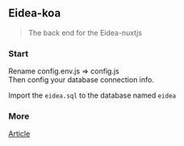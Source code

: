 ## Eidea-koa

> The back end for the Eidea-nuxtjs

### Start

Rename config.env.js => config.js  
Then config your database connection info.

Import the `eidea.sql` to the database named `eidea`

### More

[Article](http://www.kongfandong.cn/blog/design-of-electricity-system/)


